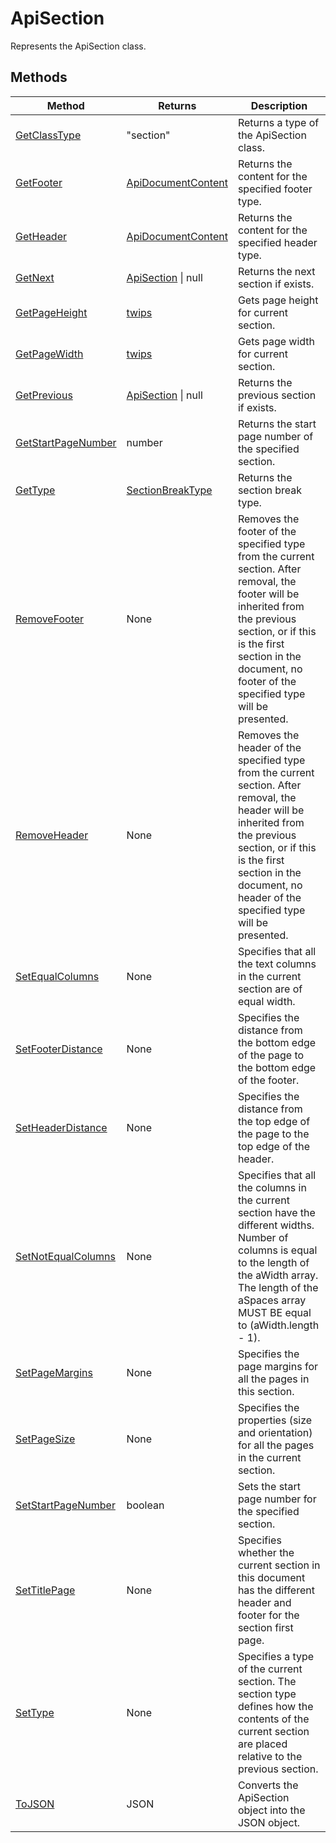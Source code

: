 # ApiSection

Represents the ApiSection class.


## Methods

| Method | Returns | Description |
| ------ | ------- | ----------- |
| [GetClassType](./Methods/GetClassType.md) | "section" | Returns a type of the ApiSection class. |
| [GetFooter](./Methods/GetFooter.md) | [ApiDocumentContent](../ApiDocumentContent/ApiDocumentContent.md) | Returns the content for the specified footer type. |
| [GetHeader](./Methods/GetHeader.md) | [ApiDocumentContent](../ApiDocumentContent/ApiDocumentContent.md) | Returns the content for the specified header type. |
| [GetNext](./Methods/GetNext.md) | [ApiSection](../ApiSection/ApiSection.md) \| null | Returns the next section if exists. |
| [GetPageHeight](./Methods/GetPageHeight.md) | [twips](../Enumeration/twips.md) | Gets page height for current section. |
| [GetPageWidth](./Methods/GetPageWidth.md) | [twips](../Enumeration/twips.md) | Gets page width for current section. |
| [GetPrevious](./Methods/GetPrevious.md) | [ApiSection](../ApiSection/ApiSection.md) \| null | Returns the previous section if exists. |
| [GetStartPageNumber](./Methods/GetStartPageNumber.md) | number | Returns the start page number of the specified section. |
| [GetType](./Methods/GetType.md) | [SectionBreakType](../Enumeration/SectionBreakType.md) | Returns the section break type. |
| [RemoveFooter](./Methods/RemoveFooter.md) | None | Removes the footer of the specified type from the current section. After removal, the footer will be inherited from  the previous section, or if this is the first section in the document, no footer of the specified type will be presented. |
| [RemoveHeader](./Methods/RemoveHeader.md) | None | Removes the header of the specified type from the current section. After removal, the header will be inherited from the previous section, or if this is the first section in the document, no header of the specified type will be presented. |
| [SetEqualColumns](./Methods/SetEqualColumns.md) | None | Specifies that all the text columns in the current section are of equal width. |
| [SetFooterDistance](./Methods/SetFooterDistance.md) | None | Specifies the distance from the bottom edge of the page to the bottom edge of the footer. |
| [SetHeaderDistance](./Methods/SetHeaderDistance.md) | None | Specifies the distance from the top edge of the page to the top edge of the header. |
| [SetNotEqualColumns](./Methods/SetNotEqualColumns.md) | None | Specifies that all the columns in the current section have the different widths. Number of columns is equal  to the length of the aWidth array. The length of the aSpaces array MUST BE equal to (aWidth.length - 1). |
| [SetPageMargins](./Methods/SetPageMargins.md) | None | Specifies the page margins for all the pages in this section. |
| [SetPageSize](./Methods/SetPageSize.md) | None | Specifies the properties (size and orientation) for all the pages in the current section. |
| [SetStartPageNumber](./Methods/SetStartPageNumber.md) | boolean | Sets the start page number for the specified section. |
| [SetTitlePage](./Methods/SetTitlePage.md) | None | Specifies whether the current section in this document has the different header and footer for the section first page. |
| [SetType](./Methods/SetType.md) | None | Specifies a type of the current section. The section type defines how the contents of the current  section are placed relative to the previous section. |
| [ToJSON](./Methods/ToJSON.md) | JSON | Converts the ApiSection object into the JSON object. |
